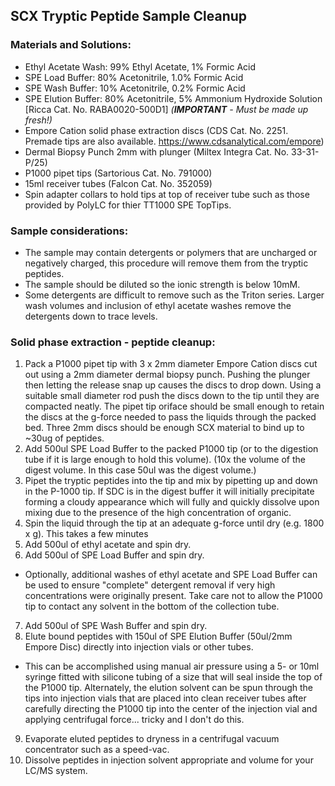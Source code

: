 ## SCX Tryptic Peptide Sample Cleanup
### Materials and Solutions:
- Ethyl Acetate Wash: 99% Ethyl Acetate, 1% Formic Acid
- SPE Load Buffer: 80% Acetonitrile, 1.0% Formic Acid
- SPE Wash Buffer: 10% Acetonitrile, 0.2% Formic Acid
- SPE Elution Buffer: 80% Acetonitrile, 5% Ammonium Hydroxide Solution [Ricca Cat. No. RABA0020-500D1] *(__IMPORTANT__ - Must be made up fresh!)*
- Empore Cation solid phase extraction discs (CDS Cat. No. 2251.
  Premade tips are also available. https://www.cdsanalytical.com/empore)
- Dermal Biopsy Punch 2mm with plunger (Miltex Integra Cat. No. 33-31-P/25)
- P1000 pipet tips (Sartorious Cat. No. 791000)
- 15ml receiver tubes (Falcon Cat. No. 352059)
- Spin adapter collars to hold tips at top of receiver tube such as those provided by PolyLC for thier TT1000 SPE TopTips.

### Sample considerations:
- The sample may contain detergents or polymers that are uncharged or negatively charged, this procedure will remove them from the tryptic peptides.
- The sample should be diluted so the ionic strength is below 10mM.
- Some detergents are difficult to remove such as the Triton series.  Larger wash volumes and inclusion of ethyl acetate washes remove the detergents down to trace levels.  

### Solid phase extraction - peptide cleanup:
1. Pack a P1000 pipet tip with 3 x 2mm diameter Empore Cation discs cut out using a 2mm diameter dermal biopsy punch. Pushing the plunger then letting the release snap up causes the discs to drop down.  Using a suitable small diameter rod push the discs down to the tip until they are compacted neatly. The pipet tip oriface should be small enough to retain the discs at the g-force needed to pass the liquids through the packed bed.  Three 2mm discs should be enough SCX material to bind up to ~30ug of peptides.
2. Add 500ul SPE Load Buffer to the packed P1000 tip (or to the digestion tube if it is large enough to hold this volume). (10x the volume of the digest volume. In this case 50ul was the digest volume.)
3. Pipet the tryptic peptides into the tip and mix by pipetting up and down in the P-1000 tip. If SDC is in the digest buffer it will initially precipitate forming a cloudy appearance which will fully and quickly dissolve upon mixing due to the presence of the high concentration of organic.
4. Spin the liquid through the tip at an adequate g-force until dry (e.g. 1800 x g).  This takes a few minutes
5. Add 500ul of ethyl acetate and spin dry.
6. Add 500ul of SPE Load Buffer and spin dry.
- Optionally, additional washes of ethyl acetate and SPE Load Buffer can be used to ensure "complete" detergent removal if very high concentrations were originally present.  Take care not to allow the P1000 tip to contact any solvent in the bottom of the collection tube.
7. Add 500ul of SPE Wash Buffer and spin dry.
8. Elute bound peptides with 150ul of SPE Elution Buffer (50ul/2mm Empore Disc) directly into injection vials or other tubes.
- This can be accomplished using manual air pressure using a 5- or 10ml syringe fitted with silicone tubing of a size that will seal inside the top of the P1000 tip.
Alternately, the elution solvent can be spun through the tips into injection vials that are placed into clean receiver tubes after carefully directing the P1000 tip into the center of the injection vial and applying centrifugal force... tricky and I don't do this.
9. Evaporate eluted peptides to dryness in a centrifugal vacuum concentrator such as a speed-vac.
10. Dissolve peptides in injection solvent appropriate and volume for your LC/MS system.
